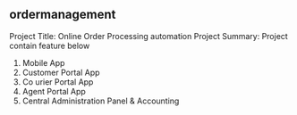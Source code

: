 ## ordermanagement

Project Title: Online Order Processing automation
Project Summary:  Project contain feature below

1. Mobile App
2. Customer Portal App
3. Co	urier Portal App
4. Agent Portal App
5. Central Administration Panel & Accounting

